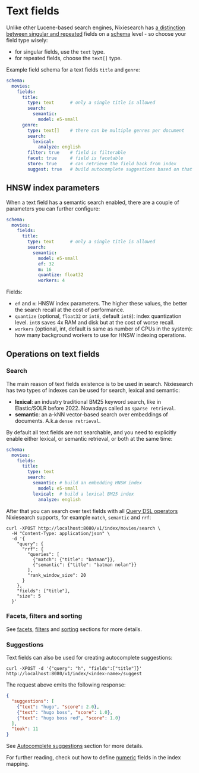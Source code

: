 # Text fields

Unlike other Lucene-based search engines, Nixiesearch has [a distinction between singular and repeated](../format.md#repeated-fields) fields on a [schema](../mapping.md) level - so choose your field type wisely:

* for singular fields, use the `text` type.
* for repeated fields, choose the `text[]` type.

Example field schema for a text fields `title` and `genre`:

```yaml
schema:
  movies:
    fields:
      title:
        type: text      # only a single title is allowed
        search:
          semantic:
            model: e5-small
      genre:
        type: text[]    # there can be multiple genres per document
        search: 
          lexical:
            analyze: english
        filter: true    # field is filterable
        facet: true     # field is facetable
        store: true     # can retrieve the field back from index
        suggest: true   # build autocomplete suggestions based on that field
```

## HNSW index parameters

When a text field has a semantic search enabled, there are a couple of parameters you can further configure:

```yaml
schema:
  movies:
    fields:
      title:
        type: text      # only a single title is allowed
        search:
          semantic:
            model: e5-small
            ef: 32
            m: 16
            quantize: float32
            workers: 4
```

Fields:

* `ef` and `m`: HNSW index parameters. The higher these values, the better the search recall at the cost of performance.
* `quantize` (optional, `float32` or `int8`, default `int8`): index quantization level. `int8` saves 4x RAM and disk but at the cost of worse recall.
* `workers` (optional, int, default is same as number of CPUs in the system): how many background workers to use for HNSW indexing operations.

## Operations on text fields

### Search

The main reason of text fields existence is to be used in search. Nixiesearch has two types of indexes can be used for search, lexical and semantic:

* **lexical**: an industry traditional BM25 keyword search, like in Elastic/SOLR before 2022. Nowadays called as `sparse retrieval`.
* **semantic**: an a-kNN vector-based search over embeddings of documents. A.k.a `dense retrieval`.

By default all text fields are not searchable, and you need to explicitly enable either lexical, or semantic retrieval, or both at the same time:

```yaml
schema:
  movies:
    fields:
      title:
        type: text
        search:
          semantic: # build an embedding HNSW index 
            model: e5-small
          lexical:  # build a lexical BM25 index
            analyze: english
```

After that you can search over text fields with all [Query DSL operators](../../search/query/overview.md) Nixiesearch supports, for example `match`, `semantic` and `rrf`: 

```shell
curl -XPOST http://localhost:8080/v1/index/movies/search \
  -H "Content-Type: application/json" \
  -d '{ 
    "query": {
      "rrf": {
        "queries": [
          {"match": {"title": "batman"}},
          {"semantic": {"title": "batman nolan"}}
        ],
        "rank_window_size": 20
      } 
    }, 
    "fields": ["title"], 
    "size": 5
  }'
```

### Facets, filters and sorting

See [facets](../../search/facet.md), [filters](../../search/filter.md) and [sorting](../../search/sort.md) sections for more details.

### Suggestions

Text fields can also be used for creating autocomplete suggestions:

```shell
curl -XPOST -d '{"query": "h", "fields":["title"]}' http://localhost:8080/v1/index/<index-name>/suggest

```

The request above emits the following response:

```json
{
  "suggestions": [
    {"text": "hugo", "score": 2.0},
    {"text": "hugo boss", "score": 1.0},
    {"text": "hugo boss red", "score": 1.0}
  ],
  "took": 11
}
```

See [Autocomplete suggestions](../../autocomplete/index.md) section for more details.

For further reading, check out how to define [numeric](numeric.md) fields in the index mapping.
